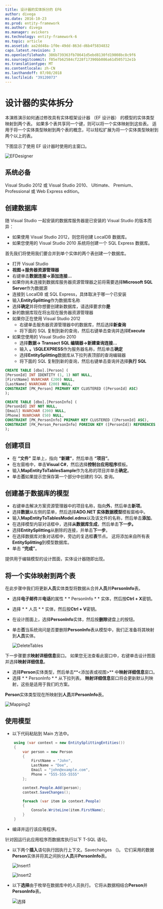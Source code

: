 ```yaml
---
title: 设计器的实体拆分的 EF6
author: divega
ms.date: 2016-10-23
ms.prod: entity-framework
ms.author: divega
ms.manager: avickers
ms.technology: entity-framework-6
ms.topic: article
ms.assetid: aa2dd48a-1f0e-49dd-863d-d6b4f5834832
caps.latest.revision: 3
ms.openlocfilehash: 386b739363fb78641d5ebd8130fd19008bc8c9f6
ms.sourcegitcommit: f05e7b62584cf228f17390bb086a61d505712e1b
ms.translationtype: MT
ms.contentlocale: zh-CN
ms.lasthandoff: 07/08/2018
ms.locfileid: "39120073"
---
```

# <a name="designer-entity-splitting"></a>设计器的实体拆分
本演练演示如何通过修改具有实体框架设计器 （EF 设计器） 的模型的实体类型映射到两个表。 如果多个表共享同一个键，则可以将一个实体映射到这些表。 适用于将一个实体类型映射到两个表的概念，可以轻松扩展为将一个实体类型映射到两个以上的表。

下图显示了使用 EF 设计器时使用的主窗口。

![EFDesigner](~/ef6/media/efdesigner.png)

## <a name="prerequisites"></a>系统必备

Visual Studio 2012 或 Visual Studio 2010、 Ultimate、 Premium、 Professional 或 Web Express edition。

## <a name="create-the-database"></a>创建数据库

随 Visual Studio 一起安装的数据库服务器是已安装的 Visual Studio 的版本而异：

-   如果使用 Visual Studio 2012，则您将创建 LocalDB 数据库。
-   如果您使用的 Visual Studio 2010 系统将创建一个 SQL Express 数据库。

首先我们将使用我们要合并到单个实体的两个表创建一个数据库。

-   打开 Visual Studio
-   **视图-&gt;服务器资源管理器**
-   右键单击**数据连接-&gt;添加连接...**
-   如果你尚未连接到数据库服务器资源管理器之前将需要选择**Microsoft SQL Server**作为数据源
-   连接到 LocalDB 或 SQL Express，具体取决于哪一个已安装
-   输入**EntitySplitting**作为数据库名称
-   选择**确定**并将你想要创建新数据库，请选择要求你**是**
-   新的数据库现在将出现在服务器资源管理器
-   如果你正在使用 Visual Studio 2012
    -   右键单击服务器资源管理器中的数据库，然后选择**新查询**
    -   将下面的 SQL 复制到新的查询，然后右键单击查询并选择**Execute**
-   如果您使用的 Visual Studio 2010
    -   选择**数据-&gt; Transact SQL 编辑器-&gt;新建查询连接...**
    -   输入 **。\\SQLEXPRESS**作为服务器名称，然后单击**确定**
    -   选择**EntitySplitting**数据库从下拉列表顶部的查询编辑器
    -   将下面的 SQL 复制到新的查询，然后右键单击查询并选择**执行 SQL**

``` SQL
CREATE TABLE [dbo].[Person] (
[PersonId] INT IDENTITY (1, 1) NOT NULL,
[FirstName] NVARCHAR (200) NULL,
[LastName] NVARCHAR (200) NULL,
CONSTRAINT [PK_Person] PRIMARY KEY CLUSTERED ([PersonId] ASC)
);

CREATE TABLE [dbo].[PersonInfo] (
[PersonId] INT NOT NULL,
[Email] NVARCHAR (200) NULL,
[Phone] NVARCHAR (50) NULL,
CONSTRAINT [PK_PersonInfo] PRIMARY KEY CLUSTERED ([PersonId] ASC),
CONSTRAINT [FK_Person_PersonInfo] FOREIGN KEY ([PersonId]) REFERENCES [dbo].[Person] ([PersonId]) ON DELETE CASCADE
);
```

## <a name="create-the-project"></a>创建项目

-   在 **“文件”** 菜单上，指向 **“新建”**，然后单击 **“项目”**。
-   在左窗格中，单击**Visual C\#**，然后选择**控制台应用程序**模板。
-   输入**MapEntityToTablesSample**作为名称的项目并单击**确定**。
-   单击**否**如果提示您保存第一个部分中创建的 SQL 查询。

## <a name="create-a-model-based-on-the-database"></a>创建基于数据库的模型

-   右键单击解决方案资源管理器中的项目名称，指向**外**，然后单击**新项**。
-   选择**数据**从左侧的菜单，然后选择**ADO.NET 实体数据模型**模板窗格中。
-   输入**MapEntityToTablesModel.edmx**以及该文件的名称，然后单击**添加**。
-   在选择模型内容对话框中，选择**从数据库生成**，然后单击**下一步。**
-   选择**EntitySplitting**从删除的连接，并单击**下一步**。
-   在选择数据库对象对话框中，旁边的复选框**表**节点。
    这将添加来自所有表**EntitySplitting**到模型数据库。
-   单击 **“完成”**。

提供用于编辑模型的设计图面，实体设计器随即出现。

## <a name="map-an-entity-to-two-tables"></a>将一个实体映射到两个表

在此步骤中我们将更新**人员**实体类型将数据从合并**人员**并**PersonInfo**表。

-   选择**电子邮件**并**电话**的属性 * * PersonInfo * * 实体，然后按**Ctrl + X**密钥。
-   选择 * * 人员 * * 实体，然后按**Ctrl + V**密钥。
-   在设计图面上，选择**PersonInfo**实体，然后按**删除**键盘上的按钮。
-   单击**否**当系统询问是否要删除**PersonInfo**表从模型中，我们正准备将其映射到**人员**实体。

    ![DeleteTables](~/ef6/media/deletetables.png)

下一步骤要求**映射详细信息**窗口。 如果您无法查看此窗口中，右键单击设计图面并选择**映射详细信息**。

-   选择**Person**实体类型，然后单击**&lt;添加表或视图&gt;** 中**映射详细信息**窗口。
-   选择 * * PersonInfo * * 从下拉列表。
    **映射详细信息**窗口将会更新默认列映射，这些是适用于我们的方案。

**Person**实体类型现在所映射到**人员**并**PersonInfo**表。

![Mapping2](~/ef6/media/mapping2.png)

## <a name="use-the-model"></a>使用模型

-   以下代码粘贴到 Main 方法中。

``` csharp
    using (var context = new EntitySplittingEntities())
    {
        var person = new Person
        {
            FirstName = "John",
            LastName = "Doe",
            Email = "john@example.com",
            Phone = "555-555-5555"
        };

        context.People.Add(person);
        context.SaveChanges();

        foreach (var item in context.People)
        {
            Console.WriteLine(item.FirstName);
        }
    }
```

-   编译并运行该应用程序。

针对因运行此应用程序而数据库执行以下 T-SQL 语句。 

-   以下两个**插入**语句执行因执行上下文。Savechanges （)。 它们采用的数据**Person**实体并将其之间拆分**人员**并**PersonInfo**表。

    ![Insert1](~/ef6/media/insert1.png)

    ![Insert2](~/ef6/media/insert2.png)
-   以下**选择**由于枚举在数据库中的人员执行。 它将从数据相结合**Person**并**PersonInfo**表。

    ![选择](~/ef6/media/select.png)
